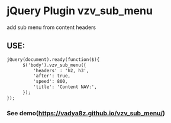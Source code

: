 # jQuery Plugin vzv_sub_menu
add sub menu from content headers
## USE:
```markdown
jQuery(document).ready(function($){
      $('body').vzv_sub_menu({
          'headers' : 'h2, h3',
          'after': true,
          'speed': 800,
          'title': 'Content NAV:',
      });
});
```
### See demo(https://vadya8z.github.io/vzv_sub_menu/)

